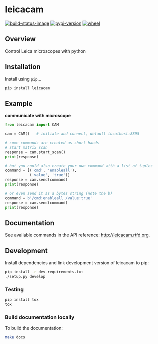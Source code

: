 # leicacam

[![build-status-image]][travis]
[![pypi-version]][pypi]
[![wheel]][pypi]

## Overview

Control Leica microscopes with python

## Installation

Install using `pip`...

```bash
pip install leicacam
```

## Example

**communicate with microscope**
```python
from leicacam import CAM

cam = CAM()   # initiate and connect, default localhost:8895

# some commands are created as short hands
# start matrix scan
response = cam.start_scan()
print(response)

# but you could also create your own command with a list of tuples
command = [('cmd', 'enableall'),
           ('value', 'true')]
response = cam.send(command)
print(response)

# or even send it as a bytes string (note the b)
command = b'/cmd:enableall /value:true'
response = cam.send(command)
print(response)
```

## Documentation

See available commands in the API reference: http://leicacam.rtfd.org.

## Development
Install dependencies and link development version of leicacam to pip:
```bash
pip install -r dev-requirements.txt
./setup.py develop
```

### Testing
```bash
pip install tox
tox
```

### Build documentation locally
To build the documentation:
```bash
make docs
```



[build-status-image]: https://secure.travis-ci.org/arve0/leicacam.png?branch=master
[travis]: http://travis-ci.org/arve0/leicacam?branch=master
[pypi-version]: https://pypip.in/version/leicacam/badge.svg
[pypi]: https://pypi.python.org/pypi/leicacam
[wheel]: https://pypip.in/wheel/leicacam/badge.png
